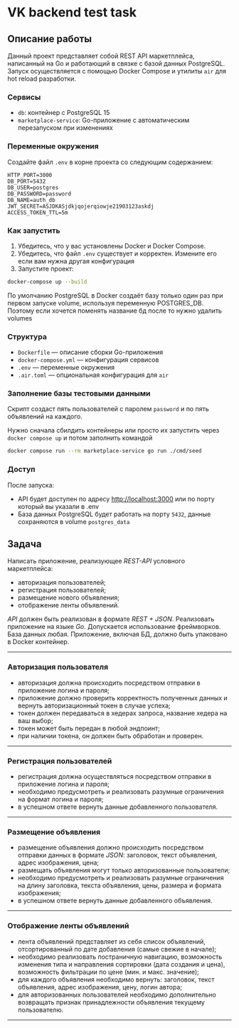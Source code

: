# VK backend test task

## Описание работы

Данный проект представляет собой REST API маркетплейса, написанный на Go и работающий в связке с базой данных PostgreSQL. Запуск осуществляется с помощью Docker Compose и утилиты `air` для hot reload разработки.

### Сервисы

- `db`: контейнер с PostgreSQL 15
- `marketplace-service`: Go-приложение с автоматическим перезапуском при изменениях

### Переменные окружения

Создайте файл `.env` в корне проекта со следующим содержанием:

```env
HTTP_PORT=3000
DB_PORT=5432
DB_USER=postgres
DB_PASSWORD=password
DB_NAME=auth_db
JWT_SECRET=ASJDKASjdkjqojerqiowje21903123askdj
ACCESS_TOKEN_TTL=5m
```

### Как запустить

1. Убедитесь, что у вас установлены Docker и Docker Compose.
2. Убедитесь, что файл `.env` существует и корректен. Измените его если вам нужна другая конфигурация
3. Запустите проект:

```bash
docker-compose up --build
```

По умолчанию PostgreSQL в Docker создаёт базу только один раз при первом запуске volume, используя переменную POSTGRES_DB. Поэтому если хочется поменять название бд после то нужно удалить volumes

### Структура

- `Dockerfile` — описание сборки Go-приложения
- `docker-compose.yml` — конфигурация сервисов
- `.env` — переменные окружения
- `.air.toml` — опциональная конфигурация для `air`

### Заполнение базы тестовыми данными

Скрипт создаст пять пользователей с паролем `password` и по пять объявлений на каждого.

Нужно сначала сбилдить контейнеры или просто их запустить через `docker compose up` и потом заполнить командой

```bash
docker compose run --rm marketplace-service go run ./cmd/seed
```

### Доступ

После запуска:

- API будет доступен по адресу [http://localhost:3000](http://localhost:3000) или по порту который вы указали в .env
- База данных PostgreSQL будет работать на порту `5432`, данные сохраняются в volume `postgres_data`

## Задача

Написать приложение, реализующее _REST-API_ условного маркетплейса:

- авторизация пользователей;
- регистрация пользователей;
- размещение нового объявления;
- отображение ленты объявлений.

_API_ должен быть реализован в формате _REST + JSON_. Реализовать приложение на языке _Go_. Допускается использование фреймворков. База данных любая. Приложение, включая БД, должно быть упаковано в Docker контейнер.

---

### Авторизация пользователя

- авторизация должна происходить посредством отправки в приложение логина и пароля;
- приложение должно проверить корректность полученных данных и вернуть авторизационный токен в случае успеха;
- токен должен передаваться в хедерах запроса, название хедера на ваш выбор;
- токен может быть передан в любой эндпоинт;
- при наличии токена, он должен быть обработан и проверен.

---

### Регистрация пользователей

- регистрация должна осуществляться посредством отправки в приложение логина и пароля;
- необходимо предусмотреть и реализовать разумные ограничения на формат логина и пароля;
- в успешном ответе вернуть данные добавленного пользователя.

---

### Размещение объявления

- размещение объявления должно происходить посредством отправки данных в формате _JSON_: заголовок, текст объявления, адрес изображения, цена;
- размещать объявления могут только авторизованные пользователи;
- необходимо предусмотреть и реализовать разумные ограничения на длину заголовка, текста объявления, цены, размера и формата изображения;
- в успешном ответе вернуть данные добавленного объявления.

---

### Отображение ленты объявлений

- лента объявлений представляет из себя список объявлений, отсортированный по дате добавления (самые свежие в начале);
- необходимо реализовать постраничную навигацию, возможность изменения типа и направления сортировки (дата создания и цена), возможность фильтрации по цене (мин. и макс. значение);
- для каждого объявления необходимо вернуть: заголовок, текст объявления, адрес изображения, цену, логин автора;
- для авторизованных пользователей необходимо дополнительно возвращать признак принадлежности объявления текущему пользователю.

---
